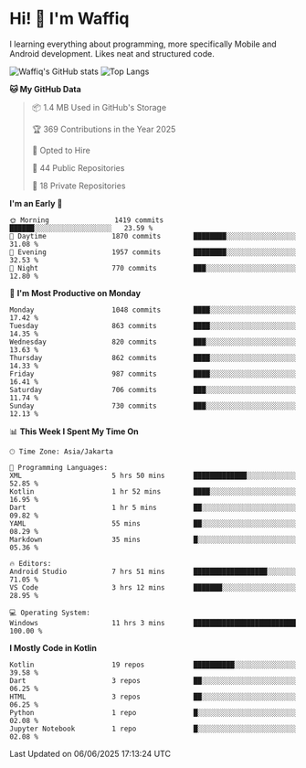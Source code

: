 
# Hi! 👋 I'm Waffiq

I learning everything about programming, more specifically Mobile and Android development. Likes neat and structured code.

<!-- Get to know more about me?

<a href="https://www.linkedin.com/in/waffiqaziz/"><img src="https://img.shields.io/static/v1?label=%20&message=LinkedIn&logo=linkedin&logoColor=white&color=0A66C2&style=for-the-badge" alt="LinkedIn"></a>
<a href="https://www.instagram.com/waffiqaziz/"><img src="https://img.shields.io/static/v1?label=%20&message=instagram&logo=instagram&logoColor=white&labelColor=%23E1306C&color=%23E1306C&style=for-the-badge" alt="Instagram"></a>
<a href="https://web.facebook.com/WaffiqAziz/"><img src="https://img.shields.io/static/v1?label=%20&message=Facebook&logo=facebook&logoColor=white&color=1877F2&style=for-the-badge" alt="Facebook"></a>
<a href="https://twitter.com/waffiqaziz"><img src="https://img.shields.io/static/v1?label=%20&message=X&logo=x&logoColor=white&color=000000&style=for-the-badge" alt="X"></a> -->

![Waffiq's GitHub stats](https://github-readme-stats-eight-theta.vercel.app/api?username=waffiqaziz&show_icons=true&include_all_commits=true&count_private=true&theme=dark)
![Top Langs](https://github-readme-stats.vercel.app/api/top-langs/?username=waffiqaziz&layout=compact&langs_count=8&theme=dark)

<!--START_SECTION:waka-->
**🐱 My GitHub Data** 

> 📦 1.4 MB Used in GitHub's Storage 
 > 
> 🏆 369 Contributions in the Year 2025
 > 
> 💼 Opted to Hire
 > 
> 📜 44 Public Repositories 
 > 
> 🔑 18 Private Repositories 
 > 
**I'm an Early 🐤** 

```text
🌞 Morning                1419 commits        ██████░░░░░░░░░░░░░░░░░░░   23.59 % 
🌆 Daytime                1870 commits        ████████░░░░░░░░░░░░░░░░░   31.08 % 
🌃 Evening                1957 commits        ████████░░░░░░░░░░░░░░░░░   32.53 % 
🌙 Night                  770 commits         ███░░░░░░░░░░░░░░░░░░░░░░   12.80 % 
```
📅 **I'm Most Productive on Monday** 

```text
Monday                   1048 commits        ████░░░░░░░░░░░░░░░░░░░░░   17.42 % 
Tuesday                  863 commits         ████░░░░░░░░░░░░░░░░░░░░░   14.35 % 
Wednesday                820 commits         ███░░░░░░░░░░░░░░░░░░░░░░   13.63 % 
Thursday                 862 commits         ████░░░░░░░░░░░░░░░░░░░░░   14.33 % 
Friday                   987 commits         ████░░░░░░░░░░░░░░░░░░░░░   16.41 % 
Saturday                 706 commits         ███░░░░░░░░░░░░░░░░░░░░░░   11.74 % 
Sunday                   730 commits         ███░░░░░░░░░░░░░░░░░░░░░░   12.13 % 
```


📊 **This Week I Spent My Time On** 

```text
🕑︎ Time Zone: Asia/Jakarta

💬 Programming Languages: 
XML                      5 hrs 50 mins       █████████████░░░░░░░░░░░░   52.85 % 
Kotlin                   1 hr 52 mins        ████░░░░░░░░░░░░░░░░░░░░░   16.95 % 
Dart                     1 hr 5 mins         ██░░░░░░░░░░░░░░░░░░░░░░░   09.82 % 
YAML                     55 mins             ██░░░░░░░░░░░░░░░░░░░░░░░   08.29 % 
Markdown                 35 mins             █░░░░░░░░░░░░░░░░░░░░░░░░   05.36 % 

🔥 Editors: 
Android Studio           7 hrs 51 mins       ██████████████████░░░░░░░   71.05 % 
VS Code                  3 hrs 12 mins       ███████░░░░░░░░░░░░░░░░░░   28.95 % 

💻 Operating System: 
Windows                  11 hrs 3 mins       █████████████████████████   100.00 % 
```

**I Mostly Code in Kotlin** 

```text
Kotlin                   19 repos            ██████████░░░░░░░░░░░░░░░   39.58 % 
Dart                     3 repos             ██░░░░░░░░░░░░░░░░░░░░░░░   06.25 % 
HTML                     3 repos             ██░░░░░░░░░░░░░░░░░░░░░░░   06.25 % 
Python                   1 repo              █░░░░░░░░░░░░░░░░░░░░░░░░   02.08 % 
Jupyter Notebook         1 repo              █░░░░░░░░░░░░░░░░░░░░░░░░   02.08 % 
```




 Last Updated on 06/06/2025 17:13:24 UTC
<!--END_SECTION:waka-->
